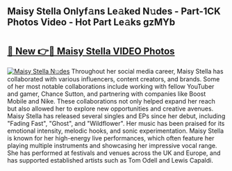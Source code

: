 ## Maisy Stella Onlyf𝚊ns Le𝚊ked N𝚞des - Part-1CK Photos Video - Hot Part Le𝚊ks gzMYb

# <h2><a href="http://ab83612.deff.icu/?id=Maisy+Stella">🔗 New 👉🔴 Maisy Stella VIDEO Photos</a></h2>

[![Maisy Stella N𝚞des](https://i.imgur.com/rIISA9y.gif)](http://ab83612.deff.icu/?id=Maisy+Stella)
Throughout her social media career, Maisy Stella has collaborated with various influencers, content creators, and brands. Some of her most notable collaborations include working with fellow YouTuber and gamer, Chance Sutton, and partnering with companies like Boost Mobile and Nike. These collaborations not only helped expand her reach but also allowed her to explore new opportunities and creative avenues. Maisy Stella has released several singles and EPs since her debut, including "Fading Fast", "Ghost", and "Wildflower". Her music has been praised for its emotional intensity, melodic hooks, and sonic experimentation. Maisy Stella is known for her high-energy live performances, which often feature her playing multiple instruments and showcasing her impressive vocal range. She has performed at festivals and venues across the UK and Europe, and has supported established artists such as Tom Odell and Lewis Capaldi.
